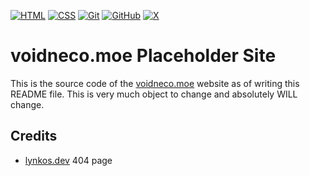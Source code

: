 [![HTML](https://img.shields.io/badge/HTML-%23E34F26.svg?logo=html5&logoColor=white)](#)
 [![CSS](https://img.shields.io/badge/CSS-1572B6?logo=css3&logoColor=fff)](#)
 [![Git](https://img.shields.io/badge/Git-F05032?logo=git&logoColor=fff)](#)
 [![GitHub](https://img.shields.io/badge/GitHub-%23121011.svg?logo=github&logoColor=white)](#)
 [![X](https://img.shields.io/badge/X-%23000000.svg?logo=X&logoColor=white)](https://x.com/voidneco)

# voidneco.moe Placeholder Site

This is the source code of the [voidneco.moe](voidneco.moe) website as of writing this README file. This is very much object to change and absolutely WILL change.

## Credits

 - [lynkos.dev](https://lynkos.dev) 404 page
